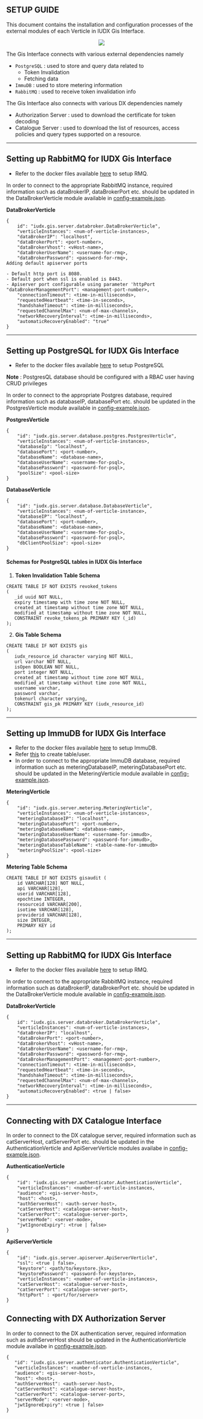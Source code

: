 SETUP GUIDE
----

This document contains the installation and configuration processes
of the external modules of each Verticle in IUDX Gis Interface.

<p align="center">
<img src="./docs/gis_server_overview.png">
</p>

The Gis Interface connects with various external dependencies namely
- `PostgreSQL` :  used to store and query data related to
  - Token Invalidation
  - Fetching data
- `ImmuDB` : used to store metering information
- `RabbitMQ` : used to receive token invalidation info

  
  
The Gis Interface also connects with various DX dependencies namely
- Authorization Server : used to download the certificate for token decoding
- Catalogue Server : used to download the list of resources, access policies and query types supported on a resource.

----
## Setting up RabbitMQ for IUDX Gis Interface
- Refer to the docker files available [here](https://github.com/datakaveri/iudx-deployment/blob/master/Docker-Swarm-deployment/single-node/databroker) to setup RMQ.


In order to connect to the appropriate RabbitMQ instance, required information such as dataBrokerIP, dataBrokerPort etc. should be updated in the DataBrokerVerticle module available in [config-example.json](configs/config-example.json).

**DataBrokerVerticle**
```
{
    id": "iudx.gis.server.databroker.DataBrokerVerticle",
    "verticleInstances": <num-of-verticle-instances>,
    "dataBrokerIP": "localhost",
    "dataBrokerPort": <port-number>,
    "dataBrokerVhost": <vHost-name>,
    "dataBrokerUserName": <username-for-rmq>,
    "dataBrokerPassword": <password-for-rmq>,
Adding default apiserver ports

- Default http port is 8080.
- Default port when ssl is enabled is 8443.
- Apiserver port configurable using parameter 'httpPort    "dataBrokerManagementPort": <management-port-number>,
    "connectionTimeout": <time-in-milliseconds>,
    "requestedHeartbeat": <time-in-seconds>,
    "handshakeTimeout": <time-in-milliseconds>,
    "requestedChannelMax": <num-of-max-channels>,
    "networkRecoveryInterval": <time-in-milliseconds>,
    "automaticRecoveryEnabled": "true"
}
```
---

## Setting up PostgreSQL for IUDX Gis Interface
-  Refer to the docker files available [here](https://github.com/datakaveri/iudx-deployment/blob/master/Docker-Swarm-deployment/single-node/postgres) to setup PostgreSQL

**Note** : PostgresQL database should be configured with a RBAC user having CRUD privileges

In order to connect to the appropriate Postgres database, required information such as databaseIP, databasePort etc. should be updated in the PostgresVerticle module available in [config-example.json](configs/config-example.json).

**PostgresVerticle**
```
{
    "id": "iudx.gis.server.database.postgres.PostgresVerticle",
    "verticleInstances": <num-of-verticle-instances>,
    "databaseIp": "localhost",
    "databasePort": <port-number>,
    "databaseName": <database-name>,
    "databaseUserName": <username-for-psql>,
    "databasePassword": <password-for-psql>,
    "poolSize": <pool-size>
}
```
**DatabaseVerticle**
```
{
    "id": "iudx.gis.server.database.DatabaseVerticle",
    "verticleInstances": <num-of-verticle-instance>,
    "databaseIP": "localhost",
    "databasePort": <port-number>,
    "databaseName": <database-name>,
    "databaseUserName": <username-for-psql>,
    "databasePassword": <password-for-psql>,
    "dbClientPoolSize": <pool-size>
}
```


#### Schemas for PostgreSQL tables in IUDX Gis Interface
1. **Token Invalidation Table Schema**
```
CREATE TABLE IF NOT EXISTS revoked_tokens
(
   _id uuid NOT NULL,
   expiry timestamp with time zone NOT NULL,
   created_at timestamp without time zone NOT NULL,
   modified_at timestamp without time zone NOT NULL,
   CONSTRAINT revoke_tokens_pk PRIMARY KEY (_id)
);
```

2. **Gis Table Schema**
```
CREATE TABLE IF NOT EXISTS gis
(
   iudx_resource_id character varying NOT NULL,
   url varchar NOT NULL,
   isOpen BOOLEAN NOT NULL,
   port integer NOT NULL,
   created_at timestamp without time zone NOT NULL,
   modified_at timestamp without time zone NOT NULL,
   username varchar,
   password varchar,
   tokenurl character varying,
   CONSTRAINT gis_pk PRIMARY KEY (iudx_resource_id)
);
```
----
## Setting up ImmuDB for IUDX Gis Interface
- Refer to the docker files available [here](https://github.com/datakaveri/iudx-deployment/blob/master/Docker-Swarm-deployment/single-node/immudb) to setup ImmuDB.
- Refer [this](https://github.com/datakaveri/iudx-deployment/blob/master/Docker-Swarm-deployment/single-node/immudb/docker/immudb-config-generator/immudb-config-generator.py) to create table/user.
- In order to connect to the appropriate ImmuDB database, required information such as meteringDatabaseIP, meteringDatabasePort etc. should be updated in the MeteringVerticle module available in [config-example.json](configs/config-example.json).

**MeteringVerticle**

```
{
    "id": "iudx.gis.server.metering.MeteringVerticle",
    "verticleInstances": <num-of-verticle-instances>,
    "meteringDatabaseIP": "localhost",
    "meteringDatabasePort": <port-number>,
    "meteringDatabaseName": <database-name>,
    "meteringDatabaseUserName": <username-for-immudb>,
    "meteringDatabasePassword": <password-for-immudb>,
    "meteringDatabaseTableName": <table-name-for-immudb>
    "meteringPoolSize": <pool-size>
}
```

**Metering Table Schema**
```
CREATE TABLE IF NOT EXISTS gisaudit (
    id VARCHAR[128] NOT NULL, 
    api VARCHAR[128], 
    userid VARCHAR[128],
    epochtime INTEGER,
    resourceid VARCHAR[200],
    isotime VARCHAR[128],
    providerid VARCHAR[128],
    size INTEGER,
    PRIMARY KEY id
);
```

----

## Setting up RabbitMQ for IUDX Gis Interface
- Refer to the docker files available [here](https://github.com/datakaveri/iudx-deployment/blob/master/Docker-Swarm-deployment/single-node/databroker) to setup RMQ.


In order to connect to the appropriate RabbitMQ instance, required information such as dataBrokerIP, dataBrokerPort etc. should be updated in the DataBrokerVerticle module available in [config-example.json](configs/config-example.json).

**DataBrokerVerticle**
```
{
    id": "iudx.gis.server.databroker.DataBrokerVerticle",
    "verticleInstances": <num-of-verticle-instances>,
    "dataBrokerIP": "localhost",
    "dataBrokerPort": <port-number>,
    "dataBrokerVhost": <vHost-name>,
    "dataBrokerUserName": <username-for-rmq>,
    "dataBrokerPassword": <password-for-rmq>,
    "dataBrokerManagementPort": <management-port-number>,
    "connectionTimeout": <time-in-milliseconds>,
    "requestedHeartbeat": <time-in-seconds>,
    "handshakeTimeout": <time-in-milliseconds>,
    "requestedChannelMax": <num-of-max-channels>,
    "networkRecoveryInterval": <time-in-milliseconds>,
    "automaticRecoveryEnabled": <true | false>
}
```

----
## Connecting with DX Catalogue Interface

In order to connect to the DX catalogue server, required information such as catServerHost, catServerPort etc. should be updated in the AuthenticationVerticle and ApiServerVerticle modules availabe in [config-example.json](configs/config-example.json).

**AuthenticationVerticle**
```
{
    "id": "iudx.gis.server.authenticator.AuthenticationVerticle",
    "verticleInstances": <number-of-verticle-instances,
    "audience": <gis-server-host>,
    "host": <host>,
    "authServerHost": <auth-server-host>,
    "catServerHost": <catalogue-server-host>,
    "catServerPort": <catalogue-server-port>,
    "serverMode": <server-mode>,
    "jwtIgnoreExpiry": <true | false>
}
```

**ApiServerVerticle**
```
{
    "id": "iudx.gis.server.apiserver.ApiServerVerticle",
    "ssl": <true | false>,
    "keystore": <path/to/keystore.jks>,
    "keystorePassword": <password-for-keystore>,
    "verticleInstances": <number-of-verticle-instances>,
    "catServerHost": <catalogue-server-host>,
    "catServerPort": <catalogue-server-port>,
    "httpPort" : <port/for/server>
}
```

## Connecting with DX Authorization Server

In order to connect to the DX authentication server, required information such as authServerHost should be updated in the AuthenticationVerticle module availabe in [config-example.json](configs/config-example.json).
```
{
   "id": "iudx.gis.server.authenticator.AuthenticationVerticle",
   "verticleInstances": <number-of-verticle-instances,
   "audience": <gis-server-host>,
   "host": <host>,
   "authServerHost": <auth-server-host>,
   "catServerHost": <catalogue-server-host>,
   "catServerPort": <catalogue-server-port>,
   "serverMode": <server-mode>,
   "jwtIgnoreExpiry": <true | false>
}
```
